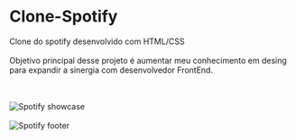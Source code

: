 # Clone-Spotify
Clone do spotify desenvolvido com HTML/CSS<br></br>
Objetivo principal desse projeto é aumentar meu conhecimento em desing para expandir a sinergia com desenvolvedor FrontEnd.

<br></br>
![Spotify showcase](https://user-images.githubusercontent.com/115086260/194191105-357d69e1-3cc8-4f65-8b8e-1fa57a9ab202.png)
<br></br>
![Spotify footer](https://user-images.githubusercontent.com/115086260/194191113-76282afc-271c-411c-a3e6-322730bba887.png)
